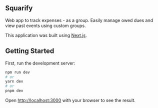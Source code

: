 ## Squarify
Web app to track expenses - as a group. Easily manage owed dues and view past events using custom groups.


This application was built using [Next.js](https://nextjs.org/).

## Getting Started

First, run the development server:

```bash
npm run dev
# or
yarn dev
# or
pnpm dev
```

Open [http://localhost:3000](http://localhost:3000) with your browser to see the result.
